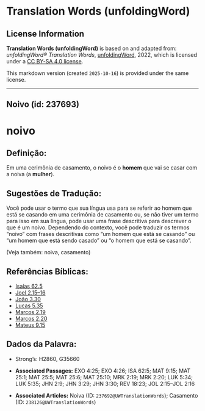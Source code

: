# Translation Words (unfoldingWord)

## License Information

**Translation Words (unfoldingWord)** is based on and adapted from: _unfoldingWord® Translation Words_, [unfoldingWord](https://unfoldingword.org/utw), 2022, which is licensed under a [CC BY-SA 4.0 license](https://creativecommons.org/licenses/by-sa/4.0/legalcode.en).

This markdown version (created `2025-10-16`) is provided under the same license.



--------------------------------

## Noivo (id: 237693)

noivo
=====

Definição:
----------

Em uma cerimônia de casamento, o noivo é o **homem** que vai se casar com a noiva (a **mulher**).

Sugestões de Tradução:
----------------------

Você pode usar o termo que sua língua usa para se referir ao homem que está se casando em uma cerimônia de casamento ou, se não tiver um termo para isso em sua língua, pode usar uma frase descritiva para descrever o que é um noivo. Dependendo do contexto, você pode traduzir os termos “noivo” com frases descritivas como “um homem que está se casando” ou “um homem que está sendo casado” ou “o homem que está se casando”.

(Veja também: noiva, casamento)

Referências Bíblicas:
---------------------

* [Isaías 62\.5](https://ref.ly/Isa62:5)
* [Joel 2\.15–16](https://ref.ly/Joel2:15-Joel2:16)
* [João 3\.30](https://ref.ly/John3:30)
* [Lucas 5\.35](https://ref.ly/Luke5:35)
* [Marcos 2\.19](https://ref.ly/Mark2:19)
* [Marcos 2\.20](https://ref.ly/Mark2:20)
* [Mateus 9\.15](https://ref.ly/Matt9:15)

Dados da Palavra:
-----------------

* Strong’s: H2860, G35660

* **Associated Passages:** EXO 4:25; EXO 4:26; ISA 62:5; MAT 9:15; MAT 25:1; MAT 25:5; MAT 25:6; MAT 25:10; MRK 2:19; MRK 2:20; LUK 5:34; LUK 5:35; JHN 2:9; JHN 3:29; JHN 3:30; REV 18:23; JOL 2:15–JOL 2:16
* **Associated Articles:** Noiva (ID: `237692@UWTranslationWords`); Casamento (ID: `238126@UWTranslationWords`)

